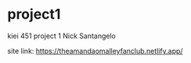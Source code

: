 # project1
 kiei 451 project 1 Nick Santangelo

site link: https://theamandaomalleyfanclub.netlify.app/